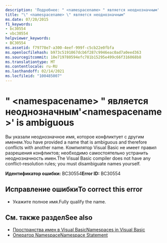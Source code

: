 ```yaml
---
description: 'Подробнее: " <namespacename> " является неоднозначным'
title: "\" <namespacename> \" является неоднозначным"
ms.date: 07/20/2015
f1_keywords:
- bc30554
- vbc30554
helpviewer_keywords:
- BC30554
ms.assetid: f79778e7-a300-4eef-999f-c5cb22e0fbfa
ms.openlocfilehash: b973c5191067dcb6f287c9946eac0ad7a0eed363
ms.sourcegitcommit: 10e719780594efc781b15295e499c66f316068b8
ms.translationtype: MT
ms.contentlocale: ru-RU
ms.lasthandoff: 02/14/2021
ms.locfileid: "100485007"
---
```

# <a name="namespacename-is-ambiguous"></a><span data-ttu-id="39c9f-103">" \<namespacename> " является неоднозначным</span><span class="sxs-lookup"><span data-stu-id="39c9f-103">'\<namespacename>' is ambiguous</span></span>

<span data-ttu-id="39c9f-104">Вы указали неоднозначное имя, которое конфликтует с другим именем.</span><span class="sxs-lookup"><span data-stu-id="39c9f-104">You have provided a name that is ambiguous and therefore conflicts with another name.</span></span> <span data-ttu-id="39c9f-105">Компилятор Visual Basic не имеет правил разрешения конфликтов; необходимо самостоятельно устранить неоднозначность имен.</span><span class="sxs-lookup"><span data-stu-id="39c9f-105">The Visual Basic compiler does not have any conflict-resolution rules; you must disambiguate names yourself.</span></span>  
  
 <span data-ttu-id="39c9f-106">**Идентификатор ошибки:** BC30554</span><span class="sxs-lookup"><span data-stu-id="39c9f-106">**Error ID:** BC30554</span></span>  
  
## <a name="to-correct-this-error"></a><span data-ttu-id="39c9f-107">Исправление ошибки</span><span class="sxs-lookup"><span data-stu-id="39c9f-107">To correct this error</span></span>  
  
- <span data-ttu-id="39c9f-108">Укажите полное имя.</span><span class="sxs-lookup"><span data-stu-id="39c9f-108">Fully qualify the name.</span></span>  
  
## <a name="see-also"></a><span data-ttu-id="39c9f-109">См. также раздел</span><span class="sxs-lookup"><span data-stu-id="39c9f-109">See also</span></span>

- [<span data-ttu-id="39c9f-110">Пространства имен в Visual Basic</span><span class="sxs-lookup"><span data-stu-id="39c9f-110">Namespaces in Visual Basic</span></span>](../programming-guide/program-structure/namespaces.md)
- [<span data-ttu-id="39c9f-111">Оператор Namespace</span><span class="sxs-lookup"><span data-stu-id="39c9f-111">Namespace Statement</span></span>](../language-reference/statements/namespace-statement.md)

